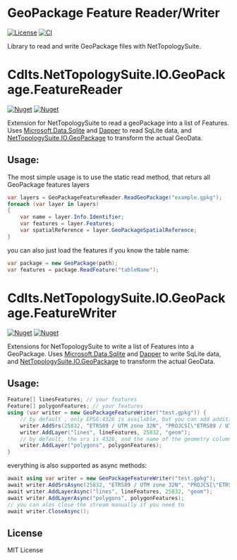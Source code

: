 # GeoPackage Feature Reader/Writer

[![License](https://img.shields.io/badge/license-MIT-blue)](https://github.com/claasd//NetTopologySuite.IO.GeoPackage.Feature/blob/main/LICENSE)
[![CI](https://github.com/claasd//NetTopologySuite.IO.GeoPackage.Feature/actions/workflows/build.yml/badge.svg)](https://github.com/claasd//NetTopologySuite.IO.GeoPackage/actions/workflows/build.yml)

Library to read and write GeoPackage files with NetTopologySuite.

# CdIts.NetTopologySuite.IO.GeoPackage.FeatureReader

[![Nuget](https://img.shields.io/nuget/v/CdIts.NetTopologySuite.IO.GeoPackage.FeatureReader)](https://www.nuget.org/packages/CdIts.NetTopologySuite.IO.GeoPackage.FeatureReader/)
[![Nuget](https://img.shields.io/nuget/vpre/CdIts.NetTopologySuite.IO.GeoPackage.FeatureReader)](https://www.nuget.org/packages/CdIts.NetTopologySuite.IO.GeoPackage.FeatureReader/)


Extension for NetTopologySuite to read a geoPackage into a list of Features.
Uses [Microsoft.Data.Sqlite](https://learn.microsoft.com/de-de/dotnet/standard/data/sqlite/?tabs=netcore-cli) and [Dapper](https://github.com/DapperLib/Dapper) to read SqLite data, and [NetTopologySuite.IO.GeoPackage](https://github.com/NetTopologySuite/NetTopologySuite.IO.SpatiaLite) to transform the actual GeoData.
## Usage:
The most simple usage is to use the static read method, that returs all GeoPackage features layers
```csharp
var layers = GeoPackageFeatureReader.ReadGeoPackage("example.gpkg");
foreach (var layer in layers)
{
    var name = layer.Info.Identifier;
    var features = layer.Features;
    var spatialReference = layer.GeoPackageSpatialReference;
}
```

you can also just load the features if you know the table name:

```csharp
var package = new GeoPackage(path);
var features = package.ReadFeature("tableName");
```

# CdIts.NetTopologySuite.IO.GeoPackage.FeatureWriter

[![Nuget](https://img.shields.io/nuget/v/CdIts.NetTopologySuite.IO.GeoPackage.FeatureWriter)](https://www.nuget.org/packages/CdIts.NetTopologySuite.IO.GeoPackage.FeatureWriter/)
[![Nuget](https://img.shields.io/nuget/vpre/CdIts.NetTopologySuite.IO.GeoPackage.FeatureWriter)](https://www.nuget.org/packages/CdIts.NetTopologySuite.IO.GeoPackage.FeatureWriter/)

Extensions for NetTopologySuite to write a list of Features into a GeoPackage.
Uses [Microsoft.Data.Sqlite](https://learn.microsoft.com/de-de/dotnet/standard/data/sqlite/?tabs=netcore-cli) and [Dapper](https://github.com/DapperLib/Dapper) to write SqLite data, and [NetTopologySuite.IO.GeoPackage](https://github.com/NetTopologySuite/NetTopologySuite.IO.SpatiaLite) to transform the actual GeoData.

## Usage:
```csharp
Feature[] linesFeatures; // your features
Feature[] polygonFeatures; // your features
using (var writer = new GeoPackageFeatureWriter("test.gpkg")) {
    // by default , only EPSG:4326 is available, but you can add additional SRS
    writer.AddSrs(25832, "ETRS89 / UTM zone 32N", "PROJCS[\"ETRS89 / UTM zone 32N\",GEOGCS[\"ETRS89\",DATUM[\"European_Terrestrial_Reference_System_1989\",SPHEROID[\"GRS 1980\",6378137,298.257222101,AUTHORITY[\"EPSG\",\"7019\"]],TOWGS84[0,0,0,0,0,0,0],AUTHORITY[\"EPSG\",\"6258\"]],PRIMEM[\"Greenwich\",0,AUTHORITY[\"EPSG\",\"8901\"]],UNIT[\"degree\",0.0174532925199433,AUTHORITY[\"EPSG\",\"9122\"]],AUTHORITY[\"EPSG\",\"4258\"]],PROJECTION[\"Transverse_Mercator\"],PARAMETER[\"latitude_of_origin\",0],PARAMETER[\"central_meridian\",9],PARAMETER[\"scale_factor\",0.9996],PARAMETER[\"false_easting\",500000],PARAMETER[\"false_northing\",0],UNIT[\"metre\",1,AUTHORITY[\"EPSG\",\"9001\"]],AXIS[\"Easting\",EAST],AXIS[\"Northing\",NORTH],AUTHORITY[\"EPSG\",\"25832\"]]", "EPSG", 25832);
    writer.AddLayer("lines", lineFeatures, 25832, "geom");
    // by default, the srs is 4326, and the name of the geometry column is 'geometry'
    writer.AddLayer("polygons", polygonFeatures);
}
```
everything is also supported as async methods:
```csharp
await using var writer = new GeoPackageFeatureWriter("test.gpkg");
await writer.AddSrsAsync(25832, "ETRS89 / UTM zone 32N", "PROJCS[\"ETRS89 / UTM zone 32N\",GEOGCS[\"ETRS89\",DATUM[\"European_Terrestrial_Reference_System_1989\",SPHEROID[\"GRS 1980\",6378137,298.257222101,AUTHORITY[\"EPSG\",\"7019\"]],TOWGS84[0,0,0,0,0,0,0],AUTHORITY[\"EPSG\",\"6258\"]],PRIMEM[\"Greenwich\",0,AUTHORITY[\"EPSG\",\"8901\"]],UNIT[\"degree\",0.0174532925199433,AUTHORITY[\"EPSG\",\"9122\"]],AUTHORITY[\"EPSG\",\"4258\"]],PROJECTION[\"Transverse_Mercator\"],PARAMETER[\"latitude_of_origin\",0],PARAMETER[\"central_meridian\",9],PARAMETER[\"scale_factor\",0.9996],PARAMETER[\"false_easting\",500000],PARAMETER[\"false_northing\",0],UNIT[\"metre\",1,AUTHORITY[\"EPSG\",\"9001\"]],AXIS[\"Easting\",EAST],AXIS[\"Northing\",NORTH],AUTHORITY[\"EPSG\",\"25832\"]]", "EPSG", 25832);
await writer.AddLayerAsync("lines", lineFeatures, 25832, "geom");
await writer.AddLayerAsync("polygons", polygonFeatures);
// you can alos close the stream manually if you need to
await writer.CloseAsync();
```

## License
MIT License
